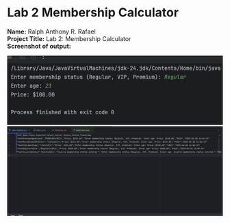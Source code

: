 # Lab 2 Membership Calculator

**Name:** Ralph Anthony R. Rafael </br>
**Project Title:** Lab 2: Membership Calculator </br>
**Screenshot of output:** </br>

![Lab2 Diagram](Lab2-1.png)
</br>
![Lab2 Diagram](Lab2.png)


